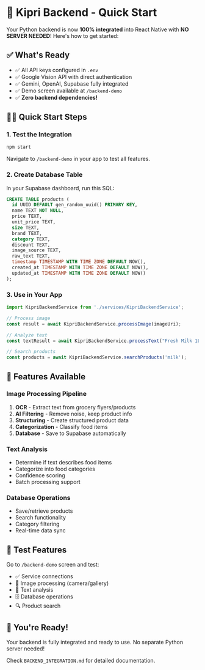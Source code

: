 # 🚀 Kipri Backend - Quick Start

Your Python backend is now **100% integrated** into React Native with **NO SERVER NEEDED**! Here's how to get started:

## ✅ What's Ready
- ✅ All API keys configured in `.env`
- ✅ Google Vision API with direct authentication 
- ✅ Gemini, OpenAI, Supabase fully integrated
- ✅ Demo screen available at `/backend-demo`
- ✅ **Zero backend dependencies!**

## 🏃‍♂️ Quick Start Steps

### 1. Test the Integration
```bash
npm start
```
Navigate to `/backend-demo` in your app to test all features.

### 2. Create Database Table
In your Supabase dashboard, run this SQL:
```sql
CREATE TABLE products (
  id UUID DEFAULT gen_random_uuid() PRIMARY KEY,
  name TEXT NOT NULL,
  price TEXT,
  unit_price TEXT,
  size TEXT,
  brand TEXT,
  category TEXT,
  discount TEXT,
  image_source TEXT,
  raw_text TEXT,
  timestamp TIMESTAMP WITH TIME ZONE DEFAULT NOW(),
  created_at TIMESTAMP WITH TIME ZONE DEFAULT NOW(),
  updated_at TIMESTAMP WITH TIME ZONE DEFAULT NOW()
);
```

### 3. Use in Your App
```typescript
import KipriBackendService from './services/KipriBackendService';

// Process image
const result = await KipriBackendService.processImage(imageUri);

// Analyze text  
const textResult = await KipriBackendService.processText("Fresh Milk 1L Rs 45");

// Search products
const products = await KipriBackendService.searchProducts('milk');
```

## 🎯 Features Available

### Image Processing Pipeline
1. **OCR** - Extract text from grocery flyers/products
2. **AI Filtering** - Remove noise, keep product info
3. **Structuring** - Create structured product data
4. **Categorization** - Classify food items
5. **Database** - Save to Supabase automatically

### Text Analysis
- Determine if text describes food items
- Categorize into food categories
- Confidence scoring
- Batch processing support

### Database Operations
- Save/retrieve products
- Search functionality
- Category filtering
- Real-time data sync

## 🧪 Test Features

Go to `/backend-demo` screen and test:
- ✅ Service connections
- 📸 Image processing (camera/gallery)
- 📝 Text analysis
- 🗄️ Database operations
- 🔍 Product search

## 🎉 You're Ready!

Your backend is fully integrated and ready to use. No separate Python server needed!

Check `BACKEND_INTEGRATION.md` for detailed documentation.